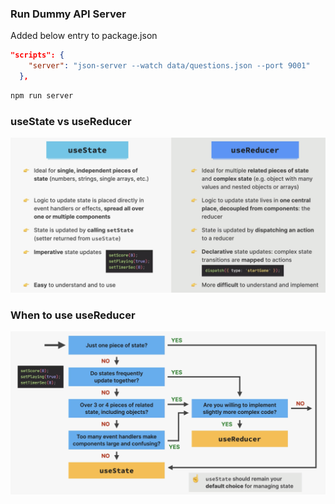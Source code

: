 ### Run Dummy API Server

Added below entry to package.json

```json
"scripts": {
    "server": "json-server --watch data/questions.json --port 9001"
  },
```

```bash
npm run server
```

### useState vs useReducer

![](./images/useState-useReducer.png)

### When to use useReducer

![](./images/when-to-use-useReducer.png)
